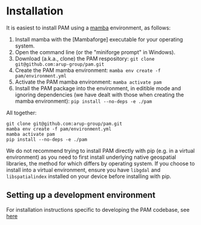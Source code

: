
# Installation

It is easiest to install PAM using a [mamba](https://mamba.readthedocs.io/en/latest/index.html) environment, as follows:

1. Install mamba with the [Mambaforge] executable for your operating system.
2. Open the command line (or the "miniforge prompt" in Windows).
3. Download (a.k.a., clone) the PAM respository: `git clone git@github.com:arup-group/pam.git`
4. Create the PAM mamba environment: `mamba env create -f pam/environment.yml`
5. Activate the PAM mamba environment: `mamba activate pam`
6. Install the PAM package into the environment, in editible mode and ignoring dependencies (we have dealt with those when creating the mamba environment): `pip install --no-deps -e ./pam`

All together:

``` shell
git clone git@github.com:arup-group/pam.git
mamba env create -f pam/environment.yml
mamba activate pam
pip install --no-deps -e ./pam
```

We do not recommend trying to install PAM directly with pip (e.g. in a virtual environment) as you need to first install underlying native geospatial libraries, the method for which differs by operating system.
If you choose to install into a virtual environment, ensure you have `libgdal` and `libspatialindex` installed on your device before installing with pip. 

## Setting up a development environment

For installation instructions specific to developing the PAM codebase, see [here](get_involved.md#setting-up-a-development-environment)
